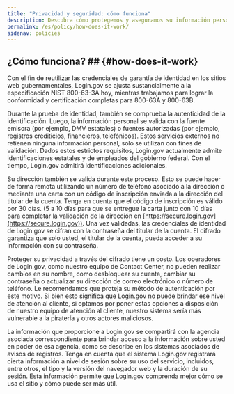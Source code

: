 ```yaml
---
title: "Privacidad y seguridad: cómo funciona"
description: Descubra cómo protegemos y aseguramos su información personal.
permalink: /es/policy/how-does-it-work/
sidenav: policies
---
```

## ¿Cómo funciona? ## {#how-does-it-work}

Con el fin de reutilizar las credenciales de garantía de identidad en los sitios web gubernamentales, Login.gov se ajusta sustancialmente a la especificación NIST 800-63-3A hoy, mientras trabajamos para lograr la conformidad y certificación completas para 800-63A y 800-63B.

Durante la prueba de identidad, también se comprueba la autenticidad de la identificación. Luego, la información personal se valida con la fuente emisora ​​(por ejemplo, DMV estatales) o fuentes autorizadas (por ejemplo, registros crediticios, financieros, telefónicos). Estos servicios externos no retienen ninguna información personal, solo se utilizan con fines de validación. Dados estos estrictos requisitos, Login.gov actualmente admite identificaciones estatales y de empleados del gobierno federal. Con el tiempo, Login.gov admitirá identificaciones adicionales.

Su dirección también se valida durante este proceso. Esto se puede hacer de forma remota utilizando un número de teléfono asociado a la dirección o mediante una carta con un código de inscripción enviada a la dirección del titular de la cuenta. Tenga en cuenta que el código de inscripción es válido por 30 días. (5 a 10 días para que se entregue la carta junto con 10 días para completar la validación de la dirección en [https://secure.login.gov](https://secure.login.gov)). Una vez validadas, las credenciales de identidad de Login.gov se cifran con la contraseña del titular de la cuenta. El cifrado garantiza que solo usted, el titular de la cuenta, pueda acceder a su información con su contraseña.

Proteger su privacidad a través del cifrado tiene un costo. Los operadores de Login.gov, como nuestro equipo de Contact Center, no pueden realizar cambios en su nombre, como desbloquear su cuenta, cambiar su contraseña o actualizar su dirección de correo electrónico o número de teléfono. Le recomendamos que proteja su método de autenticación por este motivo. Si bien esto significa que Login.gov no puede brindar ese nivel de atención al cliente, si optamos por poner estas opciones a disposición de nuestro equipo de atención al cliente, nuestro sistema sería más vulnerable a la piratería y otros actores maliciosos.

La información que proporcione a Login.gov se compartirá con la agencia asociada correspondiente para brindar acceso a la información sobre usted en poder de esa agencia, como se describe en los sistemas asociados de avisos de registros. Tenga en cuenta que el sistema Login.gov registrará cierta información a nivel de sesión sobre su uso del servicio, incluidos, entre otros, el tipo y la versión del navegador web y la duración de su sesión. Esta información permite que Login.gov comprenda mejor cómo se usa el sitio y cómo puede ser más útil.
